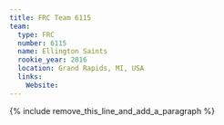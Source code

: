 ```yaml
---
title: FRC Team 6115
team:
  type: FRC
  number: 6115
  name: Ellington Saints
  rookie_year: 2016
  location: Grand Rapids, MI, USA
  links:
    Website:
---
```


{% include remove_this_line_and_add_a_paragraph %}